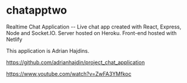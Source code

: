 # chatapptwo
Realtime Chat Application -- Live chat app created with React, Express, Node and Socket.IO. Server hosted on Heroku. Front-end hosted with Netlify

This application is Adrian Hajdins. 

https://github.com/adrianhajdin/project_chat_application

https://www.youtube.com/watch?v=ZwFA3YMfkoc

